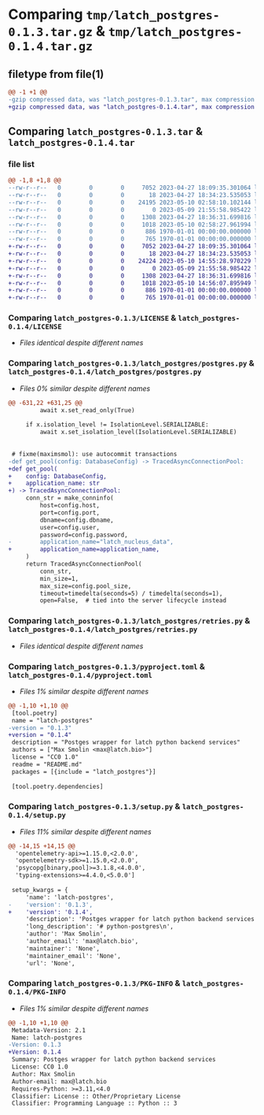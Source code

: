 # Comparing `tmp/latch_postgres-0.1.3.tar.gz` & `tmp/latch_postgres-0.1.4.tar.gz`

## filetype from file(1)

```diff
@@ -1 +1 @@
-gzip compressed data, was "latch_postgres-0.1.3.tar", max compression
+gzip compressed data, was "latch_postgres-0.1.4.tar", max compression
```

## Comparing `latch_postgres-0.1.3.tar` & `latch_postgres-0.1.4.tar`

### file list

```diff
@@ -1,8 +1,8 @@
--rw-r--r--   0        0        0     7052 2023-04-27 18:09:35.301064 latch_postgres-0.1.3/LICENSE
--rw-r--r--   0        0        0       18 2023-04-27 18:34:23.535053 latch_postgres-0.1.3/README.md
--rw-r--r--   0        0        0    24195 2023-05-10 02:58:10.102144 latch_postgres-0.1.3/latch_postgres/postgres.py
--rw-r--r--   0        0        0        0 2023-05-09 21:55:58.985422 latch_postgres-0.1.3/latch_postgres/py.typed
--rw-r--r--   0        0        0     1308 2023-04-27 18:36:31.699816 latch_postgres-0.1.3/latch_postgres/retries.py
--rw-r--r--   0        0        0     1018 2023-05-10 02:58:27.961994 latch_postgres-0.1.3/pyproject.toml
--rw-r--r--   0        0        0      886 1970-01-01 00:00:00.000000 latch_postgres-0.1.3/setup.py
--rw-r--r--   0        0        0      765 1970-01-01 00:00:00.000000 latch_postgres-0.1.3/PKG-INFO
+-rw-r--r--   0        0        0     7052 2023-04-27 18:09:35.301064 latch_postgres-0.1.4/LICENSE
+-rw-r--r--   0        0        0       18 2023-04-27 18:34:23.535053 latch_postgres-0.1.4/README.md
+-rw-r--r--   0        0        0    24224 2023-05-10 14:55:28.970229 latch_postgres-0.1.4/latch_postgres/postgres.py
+-rw-r--r--   0        0        0        0 2023-05-09 21:55:58.985422 latch_postgres-0.1.4/latch_postgres/py.typed
+-rw-r--r--   0        0        0     1308 2023-04-27 18:36:31.699816 latch_postgres-0.1.4/latch_postgres/retries.py
+-rw-r--r--   0        0        0     1018 2023-05-10 14:56:07.895949 latch_postgres-0.1.4/pyproject.toml
+-rw-r--r--   0        0        0      886 1970-01-01 00:00:00.000000 latch_postgres-0.1.4/setup.py
+-rw-r--r--   0        0        0      765 1970-01-01 00:00:00.000000 latch_postgres-0.1.4/PKG-INFO
```

### Comparing `latch_postgres-0.1.3/LICENSE` & `latch_postgres-0.1.4/LICENSE`

 * *Files identical despite different names*

### Comparing `latch_postgres-0.1.3/latch_postgres/postgres.py` & `latch_postgres-0.1.4/latch_postgres/postgres.py`

 * *Files 0% similar despite different names*

```diff
@@ -631,22 +631,25 @@
         await x.set_read_only(True)
 
     if x.isolation_level != IsolationLevel.SERIALIZABLE:
         await x.set_isolation_level(IsolationLevel.SERIALIZABLE)
 
 
 # fixme(maximsmol): use autocommit transactions
-def get_pool(config: DatabaseConfig) -> TracedAsyncConnectionPool:
+def get_pool(
+    config: DatabaseConfig,
+    application_name: str
+) -> TracedAsyncConnectionPool:
     conn_str = make_conninfo(
         host=config.host,
         port=config.port,
         dbname=config.dbname,
         user=config.user,
         password=config.password,
-        application_name="latch_nucleus_data",
+        application_name=application_name,
     )
     return TracedAsyncConnectionPool(
         conn_str,
         min_size=1,
         max_size=config.pool_size,
         timeout=timedelta(seconds=5) / timedelta(seconds=1),
         open=False,  # tied into the server lifecycle instead
```

### Comparing `latch_postgres-0.1.3/latch_postgres/retries.py` & `latch_postgres-0.1.4/latch_postgres/retries.py`

 * *Files identical despite different names*

### Comparing `latch_postgres-0.1.3/pyproject.toml` & `latch_postgres-0.1.4/pyproject.toml`

 * *Files 1% similar despite different names*

```diff
@@ -1,10 +1,10 @@
 [tool.poetry]
 name = "latch-postgres"
-version = "0.1.3"
+version = "0.1.4"
 description = "Postges wrapper for latch python backend services"
 authors = ["Max Smolin <max@latch.bio>"]
 license = "CC0 1.0"
 readme = "README.md"
 packages = [{include = "latch_postgres"}]
 
 [tool.poetry.dependencies]
```

### Comparing `latch_postgres-0.1.3/setup.py` & `latch_postgres-0.1.4/setup.py`

 * *Files 11% similar despite different names*

```diff
@@ -14,15 +14,15 @@
  'opentelemetry-api>=1.15.0,<2.0.0',
  'opentelemetry-sdk>=1.15.0,<2.0.0',
  'psycopg[binary,pool]>=3.1.8,<4.0.0',
  'typing-extensions>=4.4.0,<5.0.0']
 
 setup_kwargs = {
     'name': 'latch-postgres',
-    'version': '0.1.3',
+    'version': '0.1.4',
     'description': 'Postges wrapper for latch python backend services',
     'long_description': '# python-postgres\n',
     'author': 'Max Smolin',
     'author_email': 'max@latch.bio',
     'maintainer': 'None',
     'maintainer_email': 'None',
     'url': 'None',
```

### Comparing `latch_postgres-0.1.3/PKG-INFO` & `latch_postgres-0.1.4/PKG-INFO`

 * *Files 1% similar despite different names*

```diff
@@ -1,10 +1,10 @@
 Metadata-Version: 2.1
 Name: latch-postgres
-Version: 0.1.3
+Version: 0.1.4
 Summary: Postges wrapper for latch python backend services
 License: CC0 1.0
 Author: Max Smolin
 Author-email: max@latch.bio
 Requires-Python: >=3.11,<4.0
 Classifier: License :: Other/Proprietary License
 Classifier: Programming Language :: Python :: 3
```

